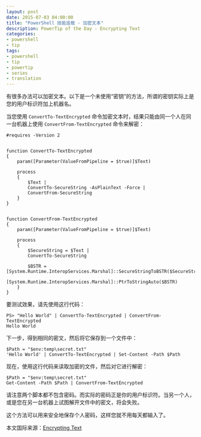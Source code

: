 ```yaml
---
layout: post
date: 2015-07-03 04:00:00
title: "PowerShell 技能连载 - 加密文本"
description: PowerTip of the Day - Encrypting Text
categories:
- powershell
- tip
tags:
- powershell
- tip
- powertip
- series
- translation
---
```

有很多办法可以加密文本。以下是一个未使用“密钥”的方法，所谓的密钥实际上是您的用户标识符加上机器名。

当您使用 `ConvertTo-TextEncrypted` 命令加密文本时，结果只能由同一个人在同一台机器上使用 `ConvertFrom-TextEncrypted` 命令来解密：

    #requires -Version 2
    
    
    function ConvertTo-TextEncrypted
    {
        param([Parameter(ValueFromPipeline = $true)]$Text)
    
        process
        {
            $Text |
            ConvertTo-SecureString -AsPlainText -Force |
            ConvertFrom-SecureString
        }
    }
    
    
    function ConvertFrom-TextEncrypted
    {
        param([Parameter(ValueFromPipeline = $true)]$Text)
    
        process
        {
            $SecureString = $Text |
            ConvertTo-SecureString
    
            $BSTR = [System.Runtime.InteropServices.Marshal]::SecureStringToBSTR($SecureString)
            [System.Runtime.InteropServices.Marshal]::PtrToStringAuto($BSTR)
        }
    }

要测试效果，请先使用这行代码：

    PS> "Hello World" | ConvertTo-TextEncrypted | ConvertFrom-TextEncrypted
    Hello World

下一步，得到相同的密文，然后将它保存到一个文件中：

    $Path = "$env:temp\secret.txt"
    'Hello World' | ConvertTo-TextEncrypted | Set-Content -Path $Path

现在，使用这行代码来读取加密的文件，然后对它进行解密：

    $Path = "$env:temp\secret.txt"
    Get-Content -Path $Path | ConvertFrom-TextEncrypted

请注意两个脚本都不包含密码。而实际的密码正是你的用户标识符。当另一个人，或是您在另一台机器上试图解开文件中的密文，将会失败。

这个方法可以用来安全地保存个人密码，这样您就不用每天都输入了。

<!--more-->
本文国际来源：[Encrypting Text](http://community.idera.com/powershell/powertips/b/tips/posts/encrypting-text)
